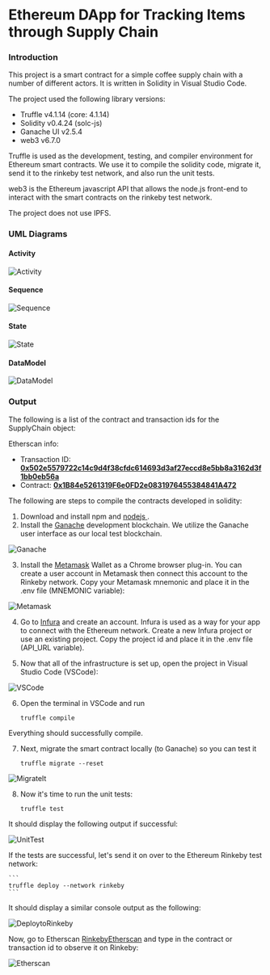 # Ethereum DApp for Tracking Items through Supply Chain

### Introduction

This project is a smart contract for a simple coffee supply chain with a number of different actors. It is written in Solidity in Visual Studio Code.

The project used the following library versions:

- Truffle v4.1.14 (core: 4.1.14)
- Solidity v0.4.24 (solc-js)
- Ganache UI v2.5.4 
- web3 v6.7.0

Truffle is used as the development, testing, and compiler environment for Ethereum smart contracts. We use it to compile the solidity code, migrate it, send it to the rinkeby test network, and also run the unit tests.

web3 is the Ethereum javascript API that allows the node.js front-end to interact with the smart contracts on the rinkeby test network.

The project does not use IPFS.

### UML Diagrams

#### Activity
![Activity](images/Activity.png)

#### Sequence
![Sequence](images/Sequence.png)

#### State
![State](images/State.png)

#### DataModel
![DataModel](images/DataModel.png)

### Output

The following is a list of the contract and transaction ids for the SupplyChain object:

Etherscan info:

- Transaction ID: [**0x502e5579722c14c9d4f38cfdc614693d3af27eccd8e5bb8a3162d3f1bb0eb56a**](https://rinkeby.etherscan.io/tx/0x502e5579722c14c9d4f38cfdc614693d3af27eccd8e5bb8a3162d3f1bb0eb56a)
- Contract: [**0x1B84e5261319F6e0FD2e0831976455384841A472**](https://rinkeby.etherscan.io/address/0x1b84e5261319f6e0fd2e0831976455384841a472)

The following are steps to compile the contracts developed in solidity:

1. Download and install npm and [ nodejs ]( https://nodejs.org/en/ ). 
2. Install the [Ganache](https://www.trufflesuite.com/docs/ganache/quickstart) development blockchain. We utilize the Ganache user interface as our local test blockchain.

![Ganache](images/Ganache.PNG)

3. Install the [Metamask](https://metamask.io/) Wallet as a Chrome browser plug-in. You can create a user account in Metamask then connect this account to the Rinkeby network. Copy your Metamask mnemonic and place it in the .env file (MNEMONIC variable):

![Metamask](images/Metamask.PNG)

4. Go to [Infura](https://infura.io) and create an account. Infura is used as a way for your app to connect with the Ethereum network. Create a new Infura project or use an existing project. Copy the project id and place it in the .env file (API_URL variable). 

5. Now that all of the infrastructure is set up, open the project in Visual Studio Code (VSCode):

![VSCode](images/VisualStudioCode.PNG)

6. Open the terminal in VSCode and run 
    ```
    truffle compile
    ```
Everything should successfully compile.

7. Next, migrate the smart contract locally (to Ganache) so you can test it
	```
    truffle migrate --reset
    ```
	
![MigrateIt](images/Migrate.PNG)	

8. Now it's time to run the unit tests:
	```
    truffle test
    ```
It should display the following output if successful:

![UnitTest](images/Test.PNG)

If the tests are successful, let's send it on over to the Ethereum Rinkeby test network:

	```
	truffle deploy --network rinkeby
	```
	
It should display a similar console output as the following:

![DeploytoRinkeby](images/DeploytoRinkeby.PNG)

Now, go to Etherscan [RinkebyEtherscan](https://rinkeby.etherscan.io) and type in the contract or transaction id to observe it on Rinkeby:

![Etherscan](images/Etherscan.PNG)




